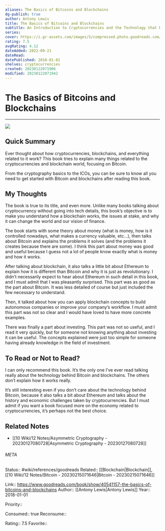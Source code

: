 ```yaml
---
aliases: The Basics of Bitcoins and Blockchains
dg-publish: true
author: Antony Lewis
title: The Basics of Bitcoins and Blockchains
subtitle: An Introduction to Cryptocurrencies and the Technology that Powers Them
series: 
cover: https://i.gr-assets.com/images/S/compressed.photo.goodreads.com/books/1529163443l/40541157._SY475_.jpg
rating: 7.5
avgRating: 4.12
dateAdded: 2022-09-21
dateRead: 
datePublished: 2018-01-01
shelves: cryptocurrencies
created: 20230122071906
modified: 20230122071942
---
```

# The Basics of Bitcoins and Blockchains
---
![](https://i.gr-assets.com/images/S/compressed.photo.goodreads.com/books/1529163443l/40541157._SY475_.jpg)

## Quick Summary

Ever thought about how cryptocurrencies, blockchains, and everything related to it work? This book tries to explain many things related to the cryptocurrencies and blockchain world, focusing on Bitcoin.

From the cryptography basics to the ICOs, you can be sure to know all you need to get started with Bitcoin and blockchains after reading this book.


## My Thoughts

The book is true to its title, and even more. Unlike many books talking about cryptocurrency without going into tech details, this book’s objective is to make you understand how a blockchain works, the issues at stake, and why it can change the world and our vision of finance.

The book starts with some theory about money (what is money, how is it controlled nowadays, what makes a currency valuable, etc…), then talks about Bitcoin and explains the problems it solves (and the problems it creates because there are some). I think this part about money was good and useful because I guess not a lot of people know exactly what is money and how it works.

After talking about blockchain, it also talks a little bit about Ethereum to explain how it is different than Bitcoin and why it is just as revolutionary. I didn’t necessarily expect to hear about Ethereum in such detail in this book, and I must admit that I was pleasantly surprised. This part was as good as the part about Bitcoin. It was less detailed of course but just included the few necessary to understand.

Then, it talked about how you can apply blockchain concepts to build autonomous companies or improve your company’s workflow. I must admit this part was not so clear and I would have loved to have more concrete examples.

There was finally a part about investing. This part was not so useful, and I read it very quickly, but for someone not knowing anything about investing it can be useful. The concepts explained were just too simple for someone having already knowledge in the field of investment.

## To Read or Not to Read?

I can only recommend this book. It’s the only one I’ve ever read talking really about the technology behind Bitcoin and blockchains. The others don’t explain how it works really.

It’s still interesting even if you don’t care about the technology behind Bitcoin, because it also talks a bit about Ethereum and talks about the history and economic challenges taken by cryptocurrencies. But I must admit if you want a book focused more on the economy related to cryptocurrencies, it’s perhaps not the best choice.

## Related Notes
- [[10 Wiki/12 Notes/Asymmetric Cryptography - 20230127080728\|Asymmetric Cryptography - 20230127080728]]




###### META
Status:: #wiki/references/goodreads
Related:: [[Blockchain\|Blockchain]], [[10 Wiki/12 Notes/Bitcoin - 20230215071646\|Bitcoin - 20230215071646]]

Link:: https://www.goodreads.com/book/show/40541157-the-basics-of-bitcoins-and-blockchains
Author:: [[Antony Lewis\|Antony Lewis]]
Year:: 2018-01-01

Priority:: 

Consumed:: true
Reconsume:: 

Rating:: 7.5
Favorite:: 
